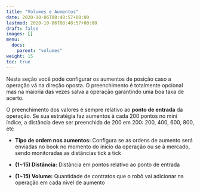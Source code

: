 ```yaml
---
title: "Volumes e Aumentos"
date: 2020-10-06T08:48:57+00:00
lastmod: 2020-10-06T08:48:57+00:00
draft: false
images: []
menu:
  docs:
    parent: "volumes"
weight: 15
toc: true
---
```


Nesta seção você pode configurar os aumentos de posição caso a operação vá na direção oposta. O preenchimento é totalmente opcional mas na maioria das vezes salva a operação garantindo uma boa taxa de acerto.

O preenchimento dos valores é sempre relativo ao **ponto de entrada** da operação. Se sua estratégia faz aumentos à cada 200 pontos no mini índice, a distância deve ser preenchida de 200 em 200: 200, 400, 600, 800, etc

- **Tipo de ordem nos aumentos:** Configura se as ordens de aumento será enviadas no book no momento do inicio da operação ou se à mercado, sendo monitoradas as distâncias tick a tick
 
- **(1~15) Distância:** Distância em pontos relativo ao ponto de entrada

- **(1~15) Volume:** Quantidade de contratos que o robô vai adicionar na operação em cada nível de aumento